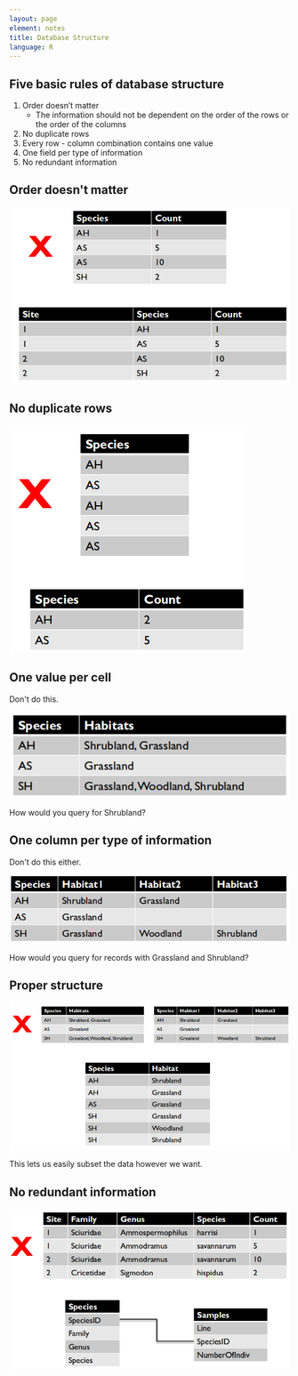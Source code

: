 ```yaml
---
layout: page
element: notes
title: Database Structure
language: R
---
```


## Five basic rules of database structure

1. Order doesn’t matter
    * The information should not be dependent on the order of the rows or the
      order of the columns
2. No duplicate rows
3. Every row - column combination contains one value
4. One field per type of information
5. No redundant information

## Order doesn't matter

![Order of rows doesn't matter example](database_struct_order_doesnt_matter.png)

## No duplicate rows

![No duplicate rows example](database_struct_no_dup_rows.png)

## One value per cell

Don't do this.

![One value per cell example](database_struct_one_val_per_cell.png)

How would you query for Shrubland?

## One column per type of information

Don't do this either.

![One column per type of information example](database_struct_one_col_per_type.png)

How would you query for records with Grassland and Shrubland?

## Proper structure

![How to restructure to keep no duplicate rows and one value per cell](database_struct_multiple_habitat_values.png)

This lets us easily subset the data however we want.

## No redundant information

![No redundant information example](database_struct_no_redundant_information.png)

